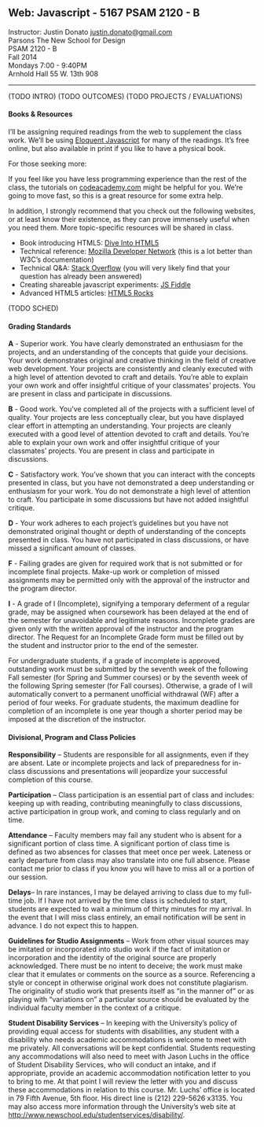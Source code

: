 ## Web: Javascript - 5167  PSAM 2120 - B

Instructor: Justin Donato <justin.donato@gmail.com>  
Parsons The New School for Design  
PSAM 2120 - B  
Fall 2014  
Mondays 7:00 - 9:40PM  
Arnhold Hall 55 W. 13th 908  

***

(TODO INTRO)
(TODO OUTCOMES)
(TODO PROJECTS / EVALUATIONS)

#### Books & Resources

I’ll be assigning required readings from the web to supplement the class work. We’ll be using [Eloquent Javascript](http://eloquentjavascript.net/) for many of the readings. It’s free online, but also available in print if you like to have a physical book.

For those seeking more:

If you feel like you have less programming experience than the rest of the class, the tutorials on [codeacademy.com](http://codeacademy.com) might be helpful for you. We’re going to move fast, so this is a great resource for some extra help.

In addition, I strongly recommend that you check out the following websites, or at least know their existence, as they can prove immensely useful when you need them. More topic-specific resources will be shared in class.

- Book introducing HTML5: [Dive Into HTML5](http://diveintohtml5.info/)
- Technical reference: [Mozilla Developer Network](https://developer.mozilla.org/en-US/docs/Web/JavaScript) (this is a lot better than W3C’s documentation)
- Technical Q&A: [Stack Overflow](http://stackoverflow.com/) (you will very likely find that your question has already been answered)
- Creating shareable javascript experiments: [JS Fiddle](http://jsfiddle.net)
- Advanced HTML5 articles: [HTML5 Rocks](http://www.html5rocks.com/en/)

(TODO SCHED)

#### Grading Standards

__A__ - Superior work. You have clearly demonstrated an enthusiasm for the projects, and an understanding of the concepts that guide your decisions. Your work demonstrates original and creative thinking in the field of creative web development. Your projects are consistently and cleanly executed with a high level of attention devoted to craft and details. You’re able to explain your own work and offer insightful critique of your classmates’ projects. You are present in class and participate in discussions.

__B__ - Good work. You’ve completed all of the projects with a sufficient level of quality. Your projects are less conceptually clear, but you have displayed clear effort in attempting an understanding. Your projects are cleanly executed with a good level of attention devoted to craft and details. You’re able to explain your own work and offer insightful critique of your classmates’ projects. You are present in class and participate in discussions.

__C__ - Satisfactory work. You’ve shown that you can interact with the concepts presented in class, but you have not demonstrated a deep understanding or enthusiasm for your work. You do not demonstrate a high level of attention to craft. You participate in some discussions but have not added insightful critique.

__D__ - Your work adheres to each project’s guidelines but you have not demonstrated original thought or depth of understanding of the concepts presented in class. You have not participated in class discussions, or have missed a significant amount of classes. 

__F__ - Failing grades are given for required work that is not submitted or for incomplete final projects. Make-up work or completion of missed assignments may be permitted only with the approval of the instructor and the program director. 

__I__ - A grade of I (Incomplete), signifying a temporary deferment of a regular grade, may be assigned when coursework has been delayed at the end of the semester for unavoidable and legitimate reasons. Incomplete grades are given only with the written approval of the instructor and the program director. The Request for an Incomplete Grade form must be filled out by the student and instructor prior to the end of the semester.

For undergraduate students, if a grade of incomplete is approved, outstanding work must be submitted by the seventh week of the following Fall semester (for Spring and Summer courses) or by the seventh week of the following Spring semester (for Fall courses). Otherwise, a grade of I will automatically convert to a permanent unofficial withdrawal (WF) after a period of four weeks. For graduate students, the maximum deadline for completion of an incomplete is one year though a shorter period may be imposed at the discretion of the instructor.

#### Divisional, Program and Class Policies

__Responsibility__ – Students are responsible for all assignments, even if they are absent.  Late or incomplete projects and lack of preparedness for in-class discussions and presentations will jeopardize your successful completion of this course.  

__Participation__ – Class participation is an essential part of class and includes: keeping up with reading, contributing meaningfully to class discussions, active participation in group work, and coming to class regularly and on time.  

__Attendance__ – Faculty members may fail any student who is absent for a significant portion of class time. A significant portion of class time is defined as two absences for classes that meet once per week. Lateness or early departure from class may also translate into one full absence. Please contact me prior to class if you know you will have to miss all or a portion of our session.

__Delays__– In rare instances, I may be delayed arriving to class due to my full-time job.  If I have not arrived by the time class is scheduled to start, students are expected to wait a minimum of thirty minutes for my arrival.  In the event that I will miss class entirely, an email notification will be sent in advance. I do not expect this to happen.

__Guidelines for Studio Assignments__ – Work from other visual sources may be imitated or incorporated into studio work if the fact of imitation or incorporation and the identity of the original source are properly acknowledged. There must be no intent to deceive; the work must make clear that it emulates or comments on the source as a source. Referencing a style or concept in otherwise original work does not constitute plagiarism. The originality of studio work that presents itself as “in the manner of” or as playing with “variations on” a particular source should be evaluated by the individual faculty member in the context of a critique.

__Student Disability Services__ – In keeping with the University’s policy of providing equal access for students with disabilities, any student with a disability who needs academic accommodations is welcome to meet with me privately.  All conversations will be kept confidential.  Students requesting any accommodations will also need to meet with Jason Luchs in the office of Student Disability Services, who will conduct an intake, and if appropriate, provide an academic accommodation notification letter to you to bring to me.  At that point I will review the letter with you and discuss these accommodations in relation to this course.  Mr. Luchs’ office is located in 79 Fifth Avenue, 5th floor. His direct line is (212) 229-5626 x3135.  You may also access more information through the University’s web site at http://www.newschool.edu/studentservices/disability/.
